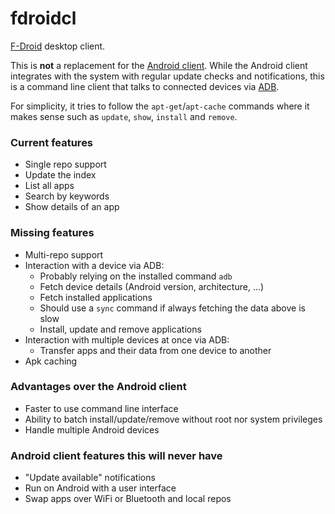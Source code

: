 # fdroidcl

[F-Droid](https://f-droid.org/) desktop client.

This is **not** a replacement for the [Android client](https://gitlab.com/fdroid/fdroidclient).
While the Android client integrates with the system with regular update checks
and notifications, this is a command line client that talks to connected
devices via [ADB](https://developer.android.com/tools/help/adb.html).

For simplicity, it tries to follow the `apt-get`/`apt-cache` commands where it
makes sense such as `update`, `show`, `install` and `remove`.

### Current features

 * Single repo support
 * Update the index
 * List all apps
 * Search by keywords
 * Show details of an app

### Missing features

 * Multi-repo support
 * Interaction with a device via ADB:
   - Probably relying on the installed command `adb`
   - Fetch device details (Android version, architecture, ...)
   - Fetch installed applications
   - Should use a `sync` command if always fetching the data above is slow
   - Install, update and remove applications
 * Interaction with multiple devices at once via ADB:
   - Transfer apps and their data from one device to another
 * Apk caching

### Advantages over the Android client

 * Faster to use command line interface
 * Ability to batch install/update/remove without root nor system privileges
 * Handle multiple Android devices

### Android client features this will never have

 * "Update available" notifications
 * Run on Android with a user interface
 * Swap apps over WiFi or Bluetooth and local repos
